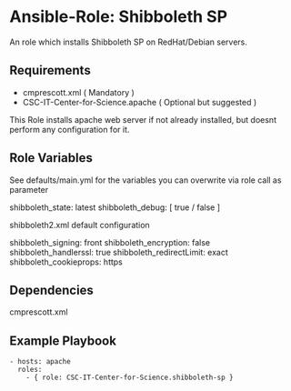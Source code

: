 Ansible-Role: Shibboleth SP
=========

An role which installs Shibboleth SP on RedHat/Debian servers.

Requirements
------------

* cmprescott.xml ( Mandatory )
* CSC-IT-Center-for-Science.apache ( Optional but suggested )

This Role installs apache web server if not already installed, but doesnt perform any configuration for it.

Role Variables
--------------

See defaults/main.yml for the variables you can overwrite via role call as parameter

shibboleth_state: latest
shibboleth_debug: [ true / false ]

shibboleth2.xml default configuration

shibboleth_signing: front
shibboleth_encryption: false
shibboleth_handlerssl: true
shibboleth_redirectLimit: exact
shibboleth_cookieprops: https

Dependencies
------------

cmprescott.xml

Example Playbook
----------------

    - hosts: apache
      roles:
        - { role: CSC-IT-Center-for-Science.shibboleth-sp }

